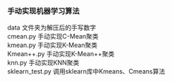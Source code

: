 ### 手动实现机器学习算法
data 文件夹为解压后的手写数字<br>
cmean.py 手动实现C-Mean聚类<br>
kmean.py 手动实现K-Mean聚类<br>
Kmean++.py 手动实现K-Mean++聚类<br>
knn.py 手动实现KNN聚类<br>
sklearn_test.py 调用sklearn库中Kmeans、Cmeans算法<br>
